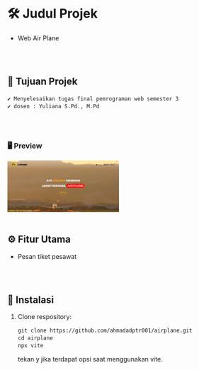 # 🛠️ Judul Projek
- Web Air Plane

<br>
<br>

## 🚀 Tujuan Projek
``` markdown
✔️ Menyelesaikan tugas final pemrograman web semester 3
✔️ dosen : Yuliana S.Pd., M.Pd 
```

<br>
<br>

### 🖥️ Preview
<img src="assets/gambar/airplane-projek.png" style="height: auto; width: 50%; object-fit: contain; margin: auto;" />


<br>
<br>

## ⚙️ Fitur Utama
- Pesan tiket pesawat

<br>
<br>

## 🔧 Instalasi
1. Clone respository:
    <br>
    ``` markdown
    git clone https://github.com/ahmadadptr001/airplane.git
    cd airplane
    npx vite
    ```

    tekan y jika terdapat opsi saat menggunakan vite.
